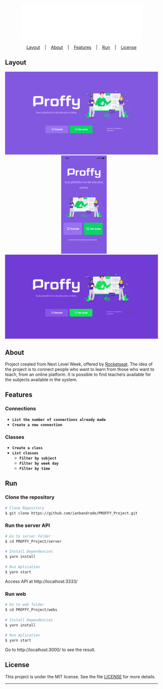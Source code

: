 <div align="center">
  <img width="400px" alt="Logo" src="./assets/img/logo.svg"/>
</div>

<p align="center">
  <a href="#layout">Layout</a>
  &nbsp;&nbsp;&nbsp;|&nbsp;&nbsp;&nbsp;
  <a href="#about">About</a>
   &nbsp;&nbsp;&nbsp;|&nbsp;&nbsp;&nbsp;
  <a href="#features">Features</a>
  &nbsp;&nbsp;&nbsp;|&nbsp;&nbsp;&nbsp;
  <a href="#run">Run</a>
  &nbsp;&nbsp;&nbsp;|&nbsp;&nbsp;&nbsp;
  <a href="#license">License</a>
</p>

## Layout

<div align="center">
  <img width="597px" alt="Landing desktop" src="./assets/img/landingdesktop.png">
    &nbsp;&nbsp;&nbsp;
   <img width="150px" alt="Landing mobile" src="./assets/img/landingmobile.png">
</div>

<div align="center">
<img width="767px" alt="Application gif" src="./assets/application.gif">
</div>

## About

Project created from Next Level Week, offered by [Rocketseat](https://rocketseat.com.br/). The idea of the project is to connect people who want to learn from those who want to teach, from an online platform. It is possible to find teachers available for the subjects available in the system.

## Features

### Connections

- **`List the number of connections already made`**
- **`Create a new connection`**

### Classes

- **`Create a class`**
- **`List classes`**
  - **`Filter by subject`**
  - **`Filter by week day`**
  - **`Filter by time`**

## Run

### Clone the repository

```bash
# Clone Repository
$ git clone https://github.com/ianbandrade/PROFFY_Project.git
```

### Run the server API

```bash
# Go to server folder
$ cd PROFFY_Project/server

# Install Dependencies
$ yarn install

# Run Aplication
$ yarn start
```

Access API at http://localhost:3333/

### Run web

```bash
# Go to web folder
$ cd PROFFY_Project/webs

# Install Dependencies
$ yarn install

# Run Aplication
$ yarn start
```

Go to http://localhost:3000/ to see the result.

## License

This project is under the MIT license. See the file [LICENSE](LICENSE) for more details.

---
